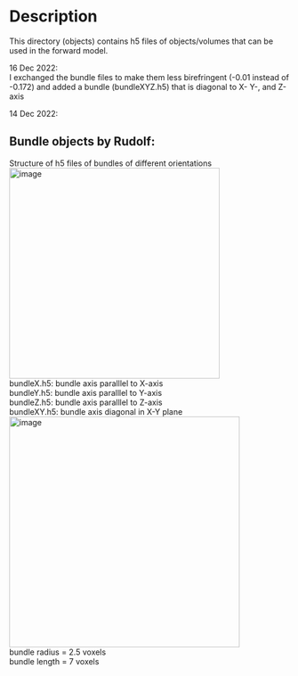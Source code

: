 # Description
This directory (objects) contains h5 files of objects/volumes that can be used in the forward model.

16 Dec 2022:  
I exchanged the bundle files to make them less birefringent (-0.01 instead of -0.172) and added a bundle (bundleXYZ.h5) that is diagonal to X- Y-, and Z-axis


14 Dec 2022:  
## Bundle objects by Rudolf:
Structure of h5 files of bundles of different orientations  
<img width="378" alt="image" src="https://user-images.githubusercontent.com/2894530/207461377-c79d1554-406b-4283-a3ed-99366ee99749.png">  
bundleX.h5: bundle axis paralllel to X-axis  
bundleY.h5: bundle axis paralllel to Y-axis  
bundleZ.h5: bundle axis paralllel to Z-axis  
bundleXY.h5: bundle axis diagonal in X-Y plane  
<img width="414" alt="image" src="https://user-images.githubusercontent.com/2894530/207463518-44c18eac-525f-44d0-a43a-e8387e30ea8b.png">  
bundle radius = 2.5 voxels  
bundle length = 7 voxels  
